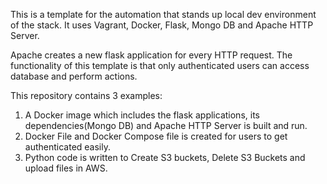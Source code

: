 This is a template for the automation that stands up local dev environment of the stack. It uses Vagrant, Docker, Flask, Mongo DB and Apache HTTP Server.

Apache creates a new flask application for every HTTP request. The functionality of this template is that only authenticated users can access database and perform actions.

This repository contains 3 examples:
1) A Docker image which includes the flask applications, its dependencies(Mongo DB) and Apache HTTP Server is built and run.
2) Docker File and Docker Compose file is created for users to get authenticated easily.
3) Python code is written to Create S3 buckets, Delete S3 Buckets and upload files in AWS.
